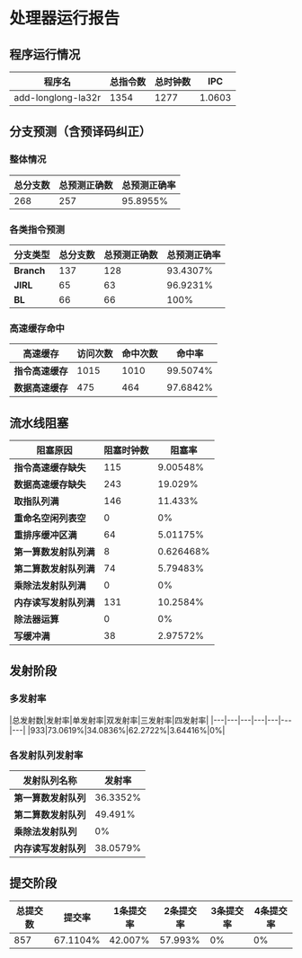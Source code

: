 # 处理器运行报告
## 程序运行情况
|程序名|总指令数|总时钟数|IPC|
|---|---|---|---|
|add-longlong-la32r|1354|1277|1.0603|

## 分支预测（含预译码纠正）
### 整体情况
|总分支数|总预测正确数|总预测正确率|
|---|---|---|
|268|257|95.8955%|

### 各类指令预测
|分支类型|总分支数|总预测正确数|总预测正确率|
|---|---|---|---|
|**Branch**| 137 | 128 | 93.4307%|
|**JIRL**| 65 | 63 | 96.9231%|
|**BL**| 66 | 66 | 100%|

### 高速缓存命中
|高速缓存|访问次数|命中次数|命中率|
|---|---|---|---|
|**指令高速缓存**| 1015 | 1010 | 99.5074%|
|**数据高速缓存**| 475 | 464 | 97.6842%|
## 流水线阻塞
|阻塞原因|阻塞时钟数|阻塞率|
|---|---|---|
|**指令高速缓存缺失**| 115 | 9.00548%|
|**数据高速缓存缺失**| 243 | 19.029%|
|**取指队列满**| 146 | 11.433%|
|**重命名空闲列表空**|0 | 0%|
|**重排序缓冲区满**|64 | 5.01175%|
|**第一算数发射队列满**|8 | 0.626468%|
|**第二算数发射队列满**|74 | 5.79483%|
|**乘除法发射队列满**|0 | 0%|
|**内存读写发射队列满**|131 | 10.2584%|
|**除法器运算**|0 | 0%|
|**写缓冲满**|38 | 2.97572%|

## 发射阶段
### 多发射率
|总发射数|发射率|单发射率|双发射率|三发射率|四发射率|
|---|---|---|---|---|---|---|
|933|73.0619%|34.0836%|62.2722%|3.64416%|0%|

### 各发射队列发射率
|发射队列名称|发射率|
|---|---|
|**第一算数发射队列**|36.3352%|
|**第二算数发射队列**|49.491%|
|**乘除法发射队列**|0%|
|**内存读写发射队列**|38.0579%|

## 提交阶段
|总提交数|提交率|1条提交率|2条提交率|3条提交率|4条提交率|
|---|---|---|---|---|---|
|857|67.1104%|42.007%|57.993%|0%|0%|
